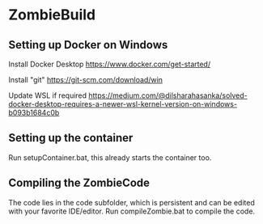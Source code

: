 # ZombieBuild

## Setting up Docker on Windows
Install Docker Desktop https://www.docker.com/get-started/ 

Install "git" https://git-scm.com/download/win

Update WSL if required https://medium.com/@dilsharahasanka/solved-docker-desktop-requires-a-newer-wsl-kernel-version-on-windows-b093b1684c0b

## Setting up the container
Run setupContainer.bat, this already starts the container too.

## Compiling the ZombieCode
The code lies in the code subfolder, which is persistent and can be edited with your favorite IDE/editor. Run compileZombie.bat to compile the code.
